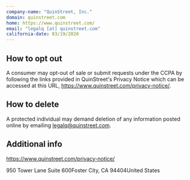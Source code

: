 ```yaml
---
company-name: "QuinStreet, Inc."
domain: quinstreet.com
home: https://www.quinstreet.com/
email: "legalq [at] quinstreet.com"
california-date: 03/19/2020
---
```

## How to opt out


A consumer may opt-out of sale or submit requests under the CCPA by following the links provided in QuinStreet's Privacy Notice which can be accessed at this URL, https://www.quinstreet.com/privacy-notice/.

## How to delete


A protected individual may demand deletion of any information posted online by emailing legalq@quinstreet.com.

## Additional info


https://www.quinstreet.com/privacy-notice/

950 Tower Lane Suite 600Foster City, CA 94404United States













